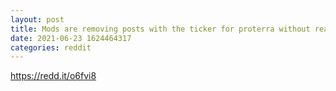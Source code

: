 ```yaml
--- 
layout: post 
title: Mods are removing posts with the ticker for proterra without reason 
date: 2021-06-23 1624464317 
categories: reddit 
--- 
```

https://redd.it/o6fvi8